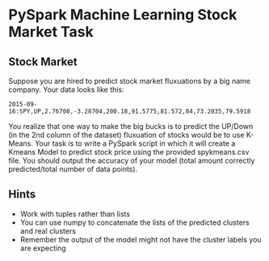 # PySpark Machine Learning Stock Market Task
## Stock Market
Suppose you are hired to predict stock market fluxuations by a big name company. Your data looks like this:
```
2015-09-16:SPY,UP,2.76708,-3.28704,200.18,91.5775,81.572,84,73.2035,79.5918
```
You realize that one way to make the big bucks is to predict the UP/Down (in the 2nd column of the dataset) fluxuation of stocks would be to use K-Means.
Your task is to write a PySpark script in which it will create a Kmeans Model to predict stock price using the provided spykmeans.csv file.
You should output the accuracy of your model (total amount correctly predicted/total number of data points).

## Hints
- Work with tuples rather than lists
- You can use numpy to concatenate the lists of the predicted clusters and real clusters
- Remember the output of the model might not have the cluster labels you are expecting
